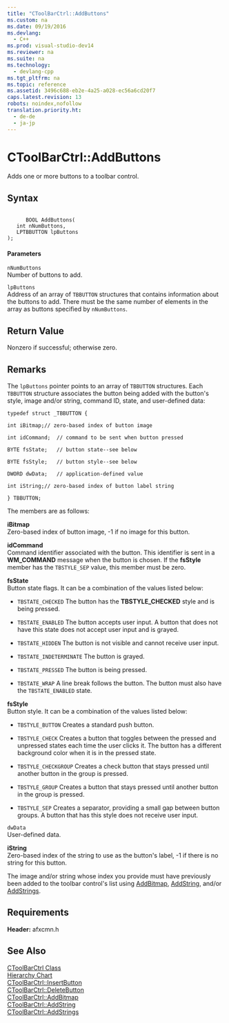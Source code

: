 ```yaml
---
title: "CToolBarCtrl::AddButtons"
ms.custom: na
ms.date: 09/19/2016
ms.devlang: 
  - C++
ms.prod: visual-studio-dev14
ms.reviewer: na
ms.suite: na
ms.technology: 
  - devlang-cpp
ms.tgt_pltfrm: na
ms.topic: reference
ms.assetid: 3496c688-eb2e-4a25-a028-ec56a6cd20f7
caps.latest.revision: 13
robots: noindex,nofollow
translation.priority.ht: 
  - de-de
  - ja-jp
---
```

# CToolBarCtrl::AddButtons
Adds one or more buttons to a toolbar control.  
  
## Syntax  
  
```  
  
      BOOL AddButtons(  
   int nNumButtons,  
   LPTBBUTTON lpButtons   
);  
```  
  
#### Parameters  
 `nNumButtons`  
 Number of buttons to add.  
  
 `lpButtons`  
 Address of an array of `TBBUTTON` structures that contains information about the buttons to add. There must be the same number of elements in the array as buttons specified by `nNumButtons`.  
  
## Return Value  
 Nonzero if successful; otherwise zero.  
  
## Remarks  
 The `lpButtons` pointer points to an array of `TBBUTTON` structures. Each `TBBUTTON` structure associates the button being added with the button's style, image and/or string, command ID, state, and user-defined data:  
  
 `typedef struct _TBBUTTON {`  
  
 `int iBitmap;// zero-based index of button image`  
  
 `int idCommand;  // command to be sent when button pressed`  
  
 `BYTE fsState;   // button state--see below`  
  
 `BYTE fsStyle;   // button style--see below`  
  
 `DWORD dwData;   // application-defined value`  
  
 `int iString;// zero-based index of button label string`  
  
 `} TBBUTTON;`  
  
 The members are as follows:  
  
 **iBitmap**  
 Zero-based index of button image, -1 if no image for this button.  
  
 **idCommand**  
 Command identifier associated with the button. This identifier is sent in a **WM_COMMAND** message when the button is chosen. If the **fsStyle** member has the `TBSTYLE_SEP` value, this member must be zero.  
  
 **fsState**  
 Button state flags. It can be a combination of the values listed below:  
  
-   `TBSTATE_CHECKED` The button has the **TBSTYLE_CHECKED** style and is being pressed.  
  
-   `TBSTATE_ENABLED` The button accepts user input. A button that does not have this state does not accept user input and is grayed.  
  
-   `TBSTATE_HIDDEN` The button is not visible and cannot receive user input.  
  
-   `TBSTATE_INDETERMINATE` The button is grayed.  
  
-   `TBSTATE_PRESSED` The button is being pressed.  
  
-   `TBSTATE_WRAP` A line break follows the button. The button must also have the `TBSTATE_ENABLED` state.  
  
 **fsStyle**  
 Button style. It can be a combination of the values listed below:  
  
-   `TBSTYLE_BUTTON` Creates a standard push button.  
  
-   `TBSTYLE_CHECK` Creates a button that toggles between the pressed and unpressed states each time the user clicks it. The button has a different background color when it is in the pressed state.  
  
-   `TBSTYLE_CHECKGROUP` Creates a check button that stays pressed until another button in the group is pressed.  
  
-   `TBSTYLE_GROUP` Creates a button that stays pressed until another button in the group is pressed.  
  
-   `TBSTYLE_SEP` Creates a separator, providing a small gap between button groups. A button that has this style does not receive user input.  
  
 `dwData`  
 User-defined data.  
  
 **iString**  
 Zero-based index of the string to use as the button's label, -1 if there is no string for this button.  
  
 The image and/or string whose index you provide must have previously been added to the toolbar control's list using [AddBitmap](../vs140/CToolBarCtrl--AddBitmap.md), [AddString](../vs140/CToolBarCtrl--AddString.md), and/or [AddStrings](../vs140/CToolBarCtrl--AddStrings.md).  
  
## Requirements  
 **Header:** afxcmn.h  
  
## See Also  
 [CToolBarCtrl Class](../vs140/CToolBarCtrl-Class.md)   
 [Hierarchy Chart](../vs140/Hierarchy-Chart.md)   
 [CToolBarCtrl::InsertButton](../vs140/CToolBarCtrl--InsertButton.md)   
 [CToolBarCtrl::DeleteButton](../vs140/CToolBarCtrl--DeleteButton.md)   
 [CToolBarCtrl::AddBitmap](../vs140/CToolBarCtrl--AddBitmap.md)   
 [CToolBarCtrl::AddString](../vs140/CToolBarCtrl--AddString.md)   
 [CToolBarCtrl::AddStrings](../vs140/CToolBarCtrl--AddStrings.md)
